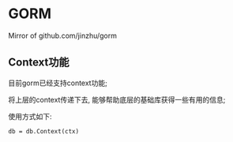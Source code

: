 # GORM

Mirror of github.com/jinzhu/gorm

## Context功能
目前gorm已经支持context功能;

将上层的context传递下去, 能够帮助底层的基础库获得一些有用的信息;

使用方式如下:

```
db = db.Context(ctx)
```